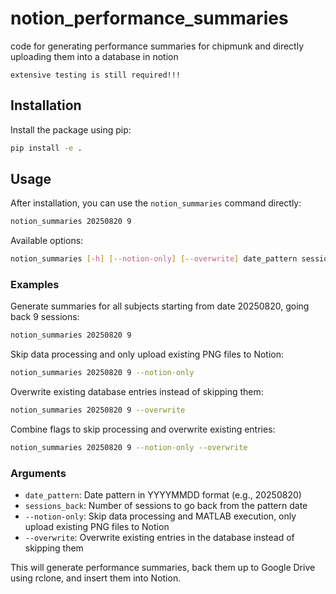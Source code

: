 # notion_performance_summaries
code for generating performance summaries for chipmunk and directly uploading them into a database in notion

`extensive testing is still required!!!`

## Installation

Install the package using pip:
```bash
pip install -e .
```

## Usage

After installation, you can use the `notion_summaries` command directly:

```bash
notion_summaries 20250820 9
```

Available options:
```bash
notion_summaries [-h] [--notion-only] [--overwrite] date_pattern sessions_back
```

### Examples

Generate summaries for all subjects starting from date 20250820, going back 9 sessions:
```bash
notion_summaries 20250820 9
```

Skip data processing and only upload existing PNG files to Notion:
```bash
notion_summaries 20250820 9 --notion-only
```

Overwrite existing database entries instead of skipping them:
```bash
notion_summaries 20250820 9 --overwrite
```

Combine flags to skip processing and overwrite existing entries:
```bash
notion_summaries 20250820 9 --notion-only --overwrite
```

### Arguments

- `date_pattern`: Date pattern in YYYYMMDD format (e.g., 20250820)
- `sessions_back`: Number of sessions to go back from the pattern date
- `--notion-only`: Skip data processing and MATLAB execution, only upload existing PNG files to Notion
- `--overwrite`: Overwrite existing entries in the database instead of skipping them

This will generate performance summaries, back them up to Google Drive using rclone, and insert them into Notion.
